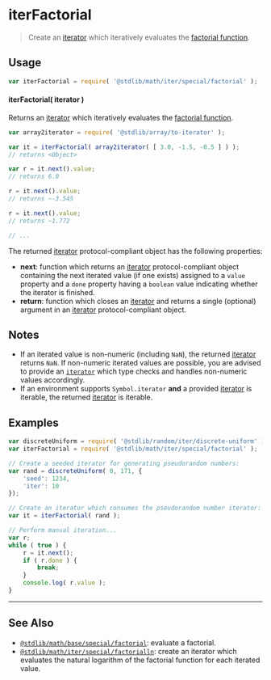 <!--

@license Apache-2.0

Copyright (c) 2020 The Stdlib Authors.

Licensed under the Apache License, Version 2.0 (the "License");
you may not use this file except in compliance with the License.
You may obtain a copy of the License at

   http://www.apache.org/licenses/LICENSE-2.0

Unless required by applicable law or agreed to in writing, software
distributed under the License is distributed on an "AS IS" BASIS,
WITHOUT WARRANTIES OR CONDITIONS OF ANY KIND, either express or implied.
See the License for the specific language governing permissions and
limitations under the License.

-->

# iterFactorial

> Create an [iterator][mdn-iterator-protocol] which iteratively evaluates the [factorial function][@stdlib/math/base/special/factorial].

<!-- Section to include introductory text. Make sure to keep an empty line after the intro `section` element and another before the `/section` close. -->

<section class="intro">

</section>

<!-- /.intro -->

<!-- Package usage documentation. -->

<section class="usage">

## Usage

```javascript
var iterFactorial = require( '@stdlib/math/iter/special/factorial' );
```

#### iterFactorial( iterator )

Returns an [iterator][mdn-iterator-protocol] which iteratively evaluates the [factorial function][@stdlib/math/base/special/factorial].

```javascript
var array2iterator = require( '@stdlib/array/to-iterator' );

var it = iterFactorial( array2iterator( [ 3.0, -1.5, -0.5 ] ) );
// returns <Object>

var r = it.next().value;
// returns 6.0

r = it.next().value;
// returns ~-3.545

r = it.next().value;
// returns ~1.772

// ...
```

The returned [iterator][mdn-iterator-protocol] protocol-compliant object has the following properties:

-   **next**: function which returns an [iterator][mdn-iterator-protocol] protocol-compliant object containing the next iterated value (if one exists) assigned to a `value` property and a `done` property having a `boolean` value indicating whether the iterator is finished.
-   **return**: function which closes an [iterator][mdn-iterator-protocol] and returns a single (optional) argument in an [iterator][mdn-iterator-protocol] protocol-compliant object.

</section>

<!-- /.usage -->

<!-- Package usage notes. Make sure to keep an empty line after the `section` element and another before the `/section` close. -->

<section class="notes">

## Notes

-   If an iterated value is non-numeric (including `NaN`), the returned [iterator][mdn-iterator-protocol] returns `NaN`. If non-numeric iterated values are possible, you are advised to provide an [`iterator`][mdn-iterator-protocol] which type checks and handles non-numeric values accordingly.
-   If an environment supports `Symbol.iterator` **and** a provided [iterator][mdn-iterator-protocol] is iterable, the returned [iterator][mdn-iterator-protocol] is iterable.

</section>

<!-- /.notes -->

<!-- Package usage examples. -->

<section class="examples">

## Examples

<!-- eslint no-undef: "error" -->

```javascript
var discreteUniform = require( '@stdlib/random/iter/discrete-uniform' );
var iterFactorial = require( '@stdlib/math/iter/special/factorial' );

// Create a seeded iterator for generating pseudorandom numbers:
var rand = discreteUniform( 0, 171, {
    'seed': 1234,
    'iter': 10
});

// Create an iterator which consumes the pseudorandom number iterator:
var it = iterFactorial( rand );

// Perform manual iteration...
var r;
while ( true ) {
    r = it.next();
    if ( r.done ) {
        break;
    }
    console.log( r.value );
}
```

</section>

<!-- /.examples -->

<!-- Section to include cited references. If references are included, add a horizontal rule *before* the section. Make sure to keep an empty line after the `section` element and another before the `/section` close. -->

<section class="references">

</section>

<!-- /.references -->

<!-- Section for related `stdlib` packages. Do not manually edit this section, as it is automatically populated. -->

<section class="related">

* * *

## See Also

-   <span class="package-name">[`@stdlib/math/base/special/factorial`][@stdlib/math/base/special/factorial]</span><span class="delimiter">: </span><span class="description">evaluate a factorial.</span>
-   <span class="package-name">[`@stdlib/math/iter/special/factorialln`][@stdlib/math/iter/special/factorialln]</span><span class="delimiter">: </span><span class="description">create an iterator which evaluates the natural logarithm of the factorial function for each iterated value.</span>

</section>

<!-- /.related -->

<!-- Section for all links. Make sure to keep an empty line after the `section` element and another before the `/section` close. -->

<section class="links">

[mdn-iterator-protocol]: https://developer.mozilla.org/en-US/docs/Web/JavaScript/Reference/Iteration_protocols#The_iterator_protocol

<!-- <related-links> -->

[@stdlib/math/base/special/factorial]: https://github.com/stdlib-js/math/tree/main/base/special/factorial

[@stdlib/math/iter/special/factorialln]: https://github.com/stdlib-js/math/tree/main/iter/special/factorialln

<!-- </related-links> -->

</section>

<!-- /.links -->
